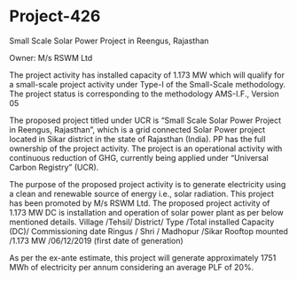 # Project-426
Small Scale Solar Power Project in Reengus, Rajasthan

Owner: M/s RSWM Ltd

The project activity has installed capacity of 1.173 MW which
will qualify for a small-scale project activity under Type-I of the Small-Scale methodology. The project
status is corresponding to the methodology AMS-I.F., Version 05

The proposed project titled under UCR is “Small Scale Solar Power Project in Reengus, Rajasthan”,
which is a grid connected Solar Power project located in Sikar district in the state of Rajasthan (India).
PP has the full ownership of the project activity. The project is an operational activity with continuous
reduction of GHG, currently being applied under “Universal Carbon Registry” (UCR).

The purpose of the proposed project activity is to generate electricity using a clean and renewable source
of energy i.e., solar radiation. This project has been promoted by M/s RSWM Ltd.
The proposed project activity of 1.173 MW DC is installation and operation of solar power plant as per
below mentioned details.
 Village /Tehsil/ District/ Type /Total installed Capacity (DC)/ Commissioning date
Ringus / Shri / Madhopur /Sikar Rooftop mounted /1.173 MW /06/12/2019 (first date of generation)

As per the ex-ante estimate, this project will generate approximately 1751 MWh of electricity per
annum considering an average PLF of 20%.
